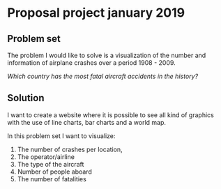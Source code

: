 # Proposal project january 2019  

## Problem set  
The problem I would like to solve is a visualization of the number and
information of airplane crashes over a period 1908 - 2009.  

_Which country has the most fatal aircraft accidents in the history?_

## Solution

I want to create a website where it is possible to see all kind of graphics
with the use of line charts, bar charts and a world map.

In this problem set I want to visualize:
1) The number of crashes per location,
2) The operator/airline
3) The type of the aircraft
4) Number of people aboard
5) The number of fatalities
